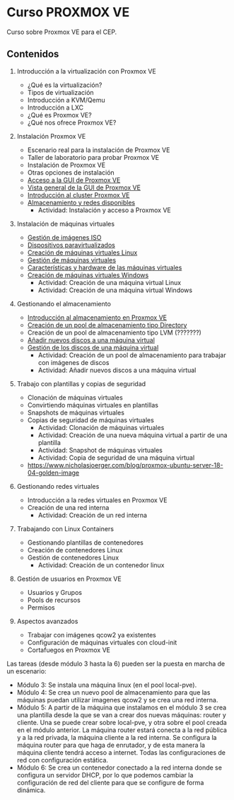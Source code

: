 # Curso PROXMOX VE
Curso sobre Proxmox VE para el CEP.

## Contenidos

1. Introducción a la virtualización con Proxmox VE
    * ¿Qué es la virtualización?
    * Tipos de virtualización
    * Introducción a KVM/Qemu
    * Introducción a LXC
    * ¿Qué es Proxmox VE?
    * ¿Qué nos ofrece Proxmox VE?

2. Instalación Proxmox VE
    * Escenario real para la instalación de Proxmox VE
    * Taller de laboratorio para probar Proxmox VE
    * Instalación de Proxmox VE
    * Otras opciones de instalación
    * [Acceso a la GUI de Proxmox VE](modulo2/acceso.md)
    * [Vista general de la GUI de Proxmox VE](modulo2/vista_general.md)
    * [Introducción al cluster Proxmox VE](modulo2/introduccion_cluster.md)
    * [Almacenamiento y redes disponibles](modulo2/almacenamiento_redes.md)
        * Actividad: Instalación y acceso a Proxmox VE

3. Instalación de máquinas virtuales
    * [Gestión de imágenes ISO](modulo3/iso.md)
    * [Dispositivos paravirtualizados](modulo3/paravirtualizados.md)
    * [Creación de máquinas virtuales Linux](modulo3/creacion_linux.md)
    * [Gestión de máquinas virtuales](modulo3/gestion.md)
    * [Características y hardware de las máquinas virtuales](modulo3/caracteristicas.md)
    * [Creación de máquinas virtuales Windows](modulo3/creacion_windows.md)
        * Actividad: Creación de una máquina virtual Linux
        * Actividad: Creación de una máquina virtual Windows

4. Gestionando el almacenamiento
    * [Introducción al almacenamiento en Proxmox VE](modulo4/almacenamiento.md)
    * [Creación de un pool de almacenamiento tipo Directory](modulo4/directory.md)
    * Creación de un pool de almacenamiento tipo LVM (???????)
    * [Añadir nuevos discos a una máquina virtual](modulo4/nuevo_almacenamiento.md)
    * [Gestión de los discos de una máquina virtual](modulo4/gestion_almacenamiento.md)
        * Actividad: Creación de un pool de almacenamiento para trabajar con imágenes de discos
        * Actividad: Añadir nuevos discos a una máquina virtual

5. Trabajo con plantillas y copias de seguridad
    * Clonación de máquinas virtuales
    * Convirtiendo máquinas virtuales en plantillas
    * Snapshots de máquinas virtuales
    * Copias de seguridad de máquinas virtuales
        * Actividad: Clonación de máquinas virtuales
        * Actividad: Creación de una nueva máquina virtual a partir de una plantilla
        * Actividad: Snapshot de máquinas virtuales
        * Actividad: Copia de seguridad de una máquina virtual
    * https://www.nicholasjoerger.com/blog/proxmox-ubuntu-server-18-04-golden-image

6. Gestionando redes virtuales
    * Introducción a la redes virtuales en Proxmox VE
    * Creación de una red interna
        * Actividad: Creación de un red interna

7. Trabajando con Linux Containers
    * Gestionando plantillas de contenedores
    * Creación de contenedores Linux
    * Gestión de contenedores Linux
        * Actividad: Creación de un contenedor linux

8. Gestión de usuarios en Proxmox VE
    * Usuarios y Grupos
    * Pools de recursos
    * Permisos

9. Aspectos avanzados

    * Trabajar con imágenes qcow2 ya existentes
    * Configuración de máquinas virtuales con cloud-init
    * Cortafuegos en Proxmox VE
    







Las tareas (desde módulo 3 hasta la 6) pueden ser la puesta en marcha de un escenario:

* Módulo 3: Se instala una máquina linux (en el pool local-pve).
* Módulo 4: Se crea un nuevo pool de almacenamiento para que las máquinas puedan utilizar imagenes qcow2 y se crea una red interna.
* Módulo 5: A partir de la máquina que instalamos en el módulo 3 se crea una plantilla desde la que se van a crear dos nuevas máquinas: router y cliente. Una se puede crear sobre local-pve, y otra sobre el pool creada en el módulo anterior. La máquina router estará conecta a la red pública y a la red privada, la máquina cliente a la red interna. Se configura la máquina router para que haga de enrutador, y de esta manera la máquina cliente tendrá acceso a internet. Todas las configuraciones de red con configuración estática.
* Módulo 6: Se crea un contenedor conectado a la red interna donde se configura un servidor DHCP, por lo que podemos cambiar la configuración de red del cliente para que se configure de forma dinámica.
